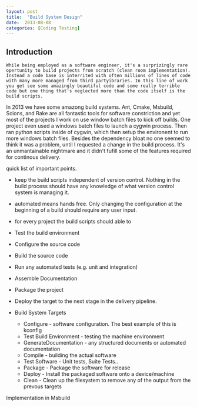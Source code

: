 ```yaml
---
layout: post
title:  "Build System Design"
date:  2013-08-08
categories: [Coding Testing]
---
```


 ## Introduction
    While being employed as a software engineer, it's a surprizingly rare opertunity to build projects from scratch (clean room implementation). Instead a code base is interrited with often millions of lines of code with many more managed from third partyibraries. In this line of work you get see some amazingly beautiful code and some really terrible code but one thing that's neglected more than the code itself is the build scripts.
   In 2013 we have some amazong build systems. Ant, Cmake, Msbuild, Scions, and Rake are all fantastic tools for software constriction and yet most of the projects I work on use window batch files to kick off builds. One project even used a windows batch files to launch a cygwin process. Then ran python scripts inside of cygwin, which then setup the environent to run more windows batch files. Besides the dependency bloat no one seemed to think it was a problem, until I requested a change in the build process.
   It's an unmantainable nightmare and it didn't fufill some of the features required for continous delivery.

quick list of important points.
- keep the build scripts independent of version control. Nothing in the build process should have any knowledge of what version control system is managing it.	
- automated means hands free. Only changing the configuration at the beginning of a build should require any user input.
- for every project the build scripts should able to
 - Test the build environment
 - Configure the source code
 - Build the source code
 - Run any automated tests (e.g. unit and integration)
 - Assemble Documentation
 - Package the project
 - Deploy the target to the next stage in the delivery pipeline.


- Build System Targets
  - Configure - software configuration. The best example of this is kconfig
  - Test Build Environment - testing the machine environment
  - GenerateDocumentation  - any structured documents or automated documentation
  - Compile - building the actual software
  - Test Software - Unit tests, Suite Tests..
  - Package - Package the software for release 
  - Deploy  - Install the packaged software onto a device/machine
  - Clean   - Clean up the filesystem to remove any of the output from the prevous targets

Implementation in Msbuild
